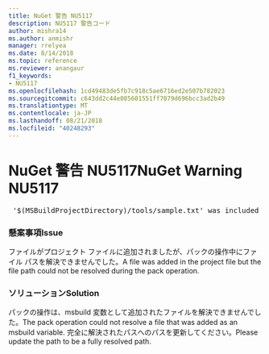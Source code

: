 ```yaml
---
title: NuGet 警告 NU5117
description: NU5117 警告コード
author: mishra14
ms.author: anmishr
manager: rrelyea
ms.date: 8/14/2018
ms.topic: reference
ms.reviewer: anangaur
f1_keywords:
- NU5117
ms.openlocfilehash: 1cd49483de5fb7c918c5ae6716ed2e507b782023
ms.sourcegitcommit: c643dd2c44e085601551ff7079d696bcc3ad2b49
ms.translationtype: MT
ms.contentlocale: ja-JP
ms.lasthandoff: 08/21/2018
ms.locfileid: "40248293"
---
```

# <a name="nuget-warning-nu5117"></a><span data-ttu-id="3c43f-103">NuGet 警告 NU5117</span><span class="sxs-lookup"><span data-stu-id="3c43f-103">NuGet Warning NU5117</span></span>
<pre> '$(MSBuildProjectDirectory)/tools/sample.txt' was included in the project but the path could not be resolved. Skipping...</pre>

### <a name="issue"></a><span data-ttu-id="3c43f-104">懸案事項</span><span class="sxs-lookup"><span data-stu-id="3c43f-104">Issue</span></span>

<span data-ttu-id="3c43f-105">ファイルがプロジェクト ファイルに追加されましたが、パックの操作中にファイル パスを解決できませんでした。</span><span class="sxs-lookup"><span data-stu-id="3c43f-105">A file was added in the project file but the file path could not be resolved during the pack operation.</span></span>


### <a name="solution"></a><span data-ttu-id="3c43f-106">ソリューション</span><span class="sxs-lookup"><span data-stu-id="3c43f-106">Solution</span></span>

<span data-ttu-id="3c43f-107">パックの操作は、msbuild 変数として追加されたファイルを解決できませんでした。</span><span class="sxs-lookup"><span data-stu-id="3c43f-107">The pack operation could not resolve a file that was added as an msbuild variable.</span></span> <span data-ttu-id="3c43f-108">完全に解決されたパスへのパスを更新してください。</span><span class="sxs-lookup"><span data-stu-id="3c43f-108">Please update the path to be a fully resolved path.</span></span>

